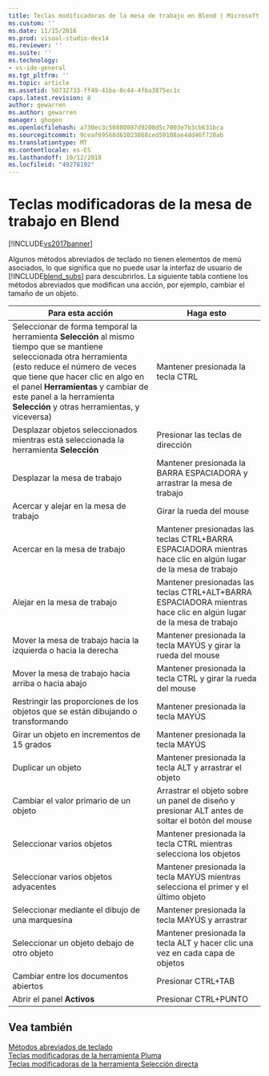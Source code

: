 ```yaml
---
title: Teclas modificadoras de la mesa de trabajo en Blend | Microsoft Docs
ms.custom: ''
ms.date: 11/15/2016
ms.prod: visual-studio-dev14
ms.reviewer: ''
ms.suite: ''
ms.technology:
- vs-ide-general
ms.tgt_pltfrm: ''
ms.topic: article
ms.assetid: 50732733-ff49-41ba-8c44-4f6a3875ec1c
caps.latest.revision: 8
author: gewarren
ms.author: gewarren
manager: ghogen
ms.openlocfilehash: a730ec3c50880087d9200d5c7003e7b3cb631bca
ms.sourcegitcommit: 9ceaf69568d61023868ced59108ae4dd46f720ab
ms.translationtype: MT
ms.contentlocale: es-ES
ms.lasthandoff: 10/12/2018
ms.locfileid: "49278192"
---
```

# <a name="artboard-modifier-keys-in-blend"></a>Teclas modificadoras de la mesa de trabajo en Blend
[!INCLUDE[vs2017banner](../includes/vs2017banner.md)]

Algunos métodos abreviados de teclado no tienen elementos de menú asociados, lo que significa que no puede usar la interfaz de usuario de [!INCLUDE[blend_subs](../includes/blend-subs-md.md)] para descubrirlos. La siguiente tabla contiene los métodos abreviados que modifican una acción, por ejemplo, cambiar el tamaño de un objeto.  
  
|Para esta acción|Haga esto|  
|-----------------------|-------------|  
|Seleccionar de forma temporal la herramienta **Selección** al mismo tiempo que se mantiene seleccionada otra herramienta (esto reduce el número de veces que tiene que hacer clic en algo en el panel **Herramientas** y cambiar de este panel a la herramienta **Selección** y otras herramientas, y viceversa)|Mantener presionada la tecla CTRL|  
|Desplazar objetos seleccionados mientras está seleccionada la herramienta **Selección**|Presionar las teclas de dirección|  
|Desplazar la mesa de trabajo|Mantener presionada la BARRA ESPACIADORA y arrastrar la mesa de trabajo|  
|Acercar y alejar en la mesa de trabajo|Girar la rueda del mouse|  
|Acercar en la mesa de trabajo|Mantener presionadas las teclas CTRL+BARRA ESPACIADORA mientras hace clic en algún lugar de la mesa de trabajo|  
|Alejar en la mesa de trabajo|Mantener presionadas las teclas CTRL+ALT+BARRA ESPACIADORA mientras hace clic en algún lugar de la mesa de trabajo|  
|Mover la mesa de trabajo hacia la izquierda o hacia la derecha|Mantener presionada la tecla MAYÚS y girar la rueda del mouse|  
|Mover la mesa de trabajo hacia arriba o hacia abajo|Mantener presionada la tecla CTRL y girar la rueda del mouse|  
|Restringir las proporciones de los objetos que se están dibujando o transformando|Mantener presionada la tecla MAYÚS|  
|Girar un objeto en incrementos de 15 grados|Mantener presionada la tecla MAYÚS|  
|Duplicar un objeto|Mantener presionada la tecla ALT y arrastrar el objeto|  
|Cambiar el valor primario de un objeto|Arrastrar el objeto sobre un panel de diseño y presionar ALT antes de soltar el botón del mouse|  
|Seleccionar varios objetos|Mantener presionada la tecla CTRL mientras selecciona los objetos|  
|Seleccionar varios objetos adyacentes|Mantener presionada la tecla MAYÚS mientras selecciona el primer y el último objeto|  
|Seleccionar mediante el dibujo de una marquesina|Mantener presionada la tecla MAYÚS y arrastrar|  
|Seleccionar un objeto debajo de otro objeto|Mantener presionada la tecla ALT y hacer clic una vez en cada capa de objetos|  
|Cambiar entre los documentos abiertos|Presionar CTRL+TAB|  
|Abrir el panel **Activos**|Presionar CTRL+PUNTO|  
  
## <a name="see-also"></a>Vea también  
 [Métodos abreviados de teclado](../designers/keyboard-shortcuts-in-blend.md)   
 [Teclas modificadoras de la herramienta Pluma](../designers/pen-tool-modifier-keys-in-blend.md)   
 [Teclas modificadoras de la herramienta Selección directa](../designers/direct-selection-tool-modifier-keys-in-blend.md)



